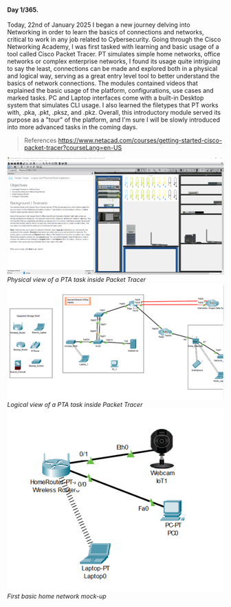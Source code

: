 #### Day 1/365.

Today, 22nd of January 2025 I began a new journey delving into Networking in order to learn the basics of connections and networks, critical to work in any job related to Cybersecurity.
Going through the Cisco Networking Academy, I was first tasked with learning and basic usage of a tool called Cisco Packet Tracer. PT simulates simple home networks, office networks or complex enterprise networks, I found its usage quite intriguing to say the least, connections can be made and explored both in a physical and logical way, serving as a great entry level tool to better understand the basics of network connections.
The modules contained videos that explained the basic usage of the platform, configurations, use cases and marked tasks. PC and Laptop interfaces come with a built-in Desktop system that simulates CLI usage.
I also learned the filetypes that PT works with, .pka, .pkt, .pksz, and .pkz.
Overall, this introductory module served its purpose as a "tour" of the platform, and I'm sure I will be slowly introduced into more advanced tasks in the coming days.

> References
> https://www.netacad.com/courses/getting-started-cisco-packet-tracer?courseLang=en-US




![2. Source Material/Career/Images/Pasted image 20250122201905.png](../../../../7.%20Images/Pasted%20image%2020250122201905%201.png)
*Physical view of a PTA task inside Packet Tracer*
![2. Source Material/Career/Images/Pasted image 20250122201916.png](../../../../7.%20Images/Pasted%20image%2020250122201916%201.png)
*Logical view of a PTA task inside Packet Tracer*
![2. Source Material/Career/Images/Pasted image 20250122083728.png](../../../../7.%20Images/Pasted%20image%2020250122083728%201.png)
*First basic home network mock-up*

